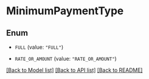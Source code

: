 # MinimumPaymentType

## Enum


* `FULL` (value: `"FULL"`)

* `RATE_OR_AMOUNT` (value: `"RATE_OR_AMOUNT"`)


[[Back to Model list]](../README.md#documentation-for-models) [[Back to API list]](../README.md#documentation-for-api-endpoints) [[Back to README]](../README.md)



